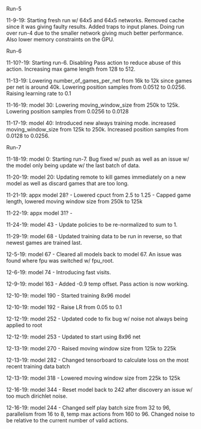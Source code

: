 Run-5

11-9-19: Starting fresh run w/ 64x5 and 64x5 networks. Removed cache since it was giving faulty results. Added traps to input planes. Doing run over run-4 due to the smaller network giving much better performance. Also lower memory constraints on the GPU.

Run-6

11-10?-19: Starting run-6. Disabling Pass action to reduce abuse of this action. Increasing max game length from 128 to 512. 

11-13-19: Lowering number_of_games_per_net from 16k to 12k since games per net is around 40k. Lowering position samples from 0.0512 to 0.0256. Raising learning rate to 0.1

11-16-19: model 30: Lowering moving_window_size from 250k to 125k. Lowering position samples from 0.0256 to 0.0128

11-17-19: model 40: Introduced new always training mode. increased moving_window_size from 125k to 250k. Increased position samples from 0.0128 to 0.0256.

Run-7

11-18-19: model 0: Starting run-7. Bug fixed w/ push as well as an issue w/ the model only being update w/ the last batch of data.

11-20-19: model 20: Updating remote to kill games immediately on a new model as well as discard games that are too long.

11-21-19: appx model 28? - Lowered cpuct from 2.5 to 1.25 - Capped game length, lowered moving window size from 250k to 125k

11-22-19: appx model 31? -

11-24-19: model 43 - Update policies to be re-normalized to sum to 1.

11-29-19: model 68 - Updated training data to be run in reverse, so that newest games are trained last.

12-5-19: model 67 - Cleared all models back to model 67. An issue was found where fpu was switched w/ fpu_root.

12-6-19: model 74 - Introducing fast visits.

12-9-19: model 163 - Added -0.9 temp offset. Pass action is now working.

12-10-19: model 190 - Started training 8x96 model

12-10-19: model 192 - Raise LR from 0.05 to 0.1

12-12-19: model 252 - Updated code to fix bug w/ noise not always being applied to root

12-12-19: model 253 - Updated to start using 8x96 net

12-13-19: model 270 - Raised moving window size from 125k to 225k

12-13-19: model 282 - Changed tensorboard to calculate loss on the most recent training data batch

12-13-19: model 318 - Lowered moving window size from 225k to 125k

12-16-19: model 344 - Reset model back to 242 after discovery an issue w/ too much dirichlet noise.

12-16-19: model 244 - Changed self play batch size from 32 to 96, parallelism from 16 to 8, temp max actions from 160 to 96. Changed noise to be relative to the current number of valid actions.


